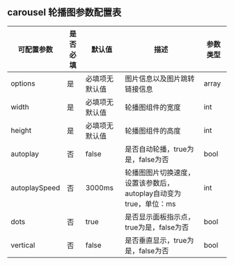 ## carousel 轮播图参数配置表

| 可配置参数 |是否必填|默认值 | 描述 | 参数类型 |   
| --- | --- | --- | --- | ---|
| options | 是 | 必填项无默认值 |图片信息以及图片跳转链接信息|array|
| width | 是 | 必填项无默认值 |轮播图组件的宽度|int|
| height | 是 | 必填项无默认值 |轮播图组件的高度|int|   
|autoplay|否|false|是否自动轮播，true为是，false为否|bool|  
|autoplaySpeed|否|3000ms|轮播图图片切换速度，设置该参数后，autoplay自动变为true，单位：ms|int|  
|dots|否|true|是否显示面板指示点，true为是，false为否|bool|  
|vertical|否|false|是否垂直显示，true为是，false为否|bool|

